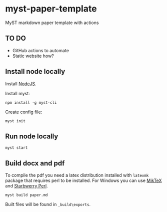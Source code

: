 # myst-paper-template
MyST markdown paper template with actions

## TO DO

* GitHub actions to automate
* Static website how?

## Install node locally

Install [NodeJS](https://nodejs.org/en/download/).

Install myst:

```
npm install -g myst-cli
```

Create config file:

```
myst init
```

## Run node locally

```
myst start
```

## Build docx and pdf

To compile the pdf you need a latex distribution installed with ``latexmk`` package that requires perl to be installed.
For Windows you can use [MikTeX](https://miktex.org/) and [Starbwerry Perl](https://strawberryperl.com/).

```
myst build paper.md
```

Built files will be found in ``_build\exports``.